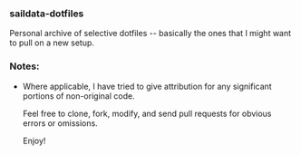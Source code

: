 ### saildata-dotfiles
Personal archive of selective dotfiles -- basically the ones that I might want to pull on a new setup.  
  
### Notes:  
 - Where applicable, I have tried to give attribution for any significant portions of non-original code.  
   
   Feel free to clone, fork, modify, and send pull requests for obvious errors or omissions.  
  
   Enjoy!  
  
